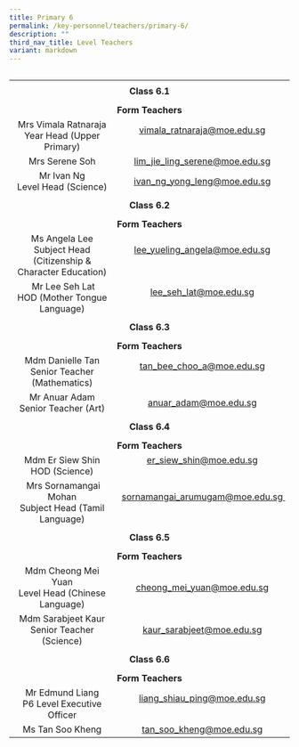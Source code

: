 ```yaml
---
title: Primary 6
permalink: /key-personnel/teachers/primary-6/
description: ""
third_nav_title: Level Teachers
variant: markdown
---
```

<table style="float: right;" border="0" width="100%" cellspacing="0">
<tbody>
<tr>
<td style="text-align: center;" colspan="2" height="41"><strong>Class 6.1</strong></td>
</tr>
<tr style="text-align: center;">
<td colspan="2" style="text-align: center;" height="25"><strong>Form Teachers</strong></td>
</tr>
<tr style="text-align: center;">
<td width="50%">Mrs&nbsp;Vimala Ratnaraja<br> Year Head (Upper Primary)</td>
<td width="50%"><a href="mailto:vimala_ratnaraja@moe.edu.sg" target="">vimala_ratnaraja@moe.edu.sg</a><br><br></td>
</tr>
<tr style="text-align: center;">
<td>
<div>Mrs&nbsp;Serene Soh</div>
</td>
<td><a href="mailto:lim_jie_ling_serene@moe.edu.sg" target="">lim_jie_ling_serene@moe.edu.sg</a></td>
</tr>
<tr style="text-align: center;">
<td>
<div>Mr Ivan Ng <br> Level Head (Science)</div>
</td>
<td><a href="mailto:ivan_ng_yong_leng@moe.edu.sg" target="">ivan_ng_yong_leng@moe.edu.sg</a></td>
</tr>
<tr style="text-align: center;">
<td colspan="2" style="text-align: center;" height="41"><strong>Class 6.2</strong></td>
</tr>
<tr style="text-align: center;">
<td colspan="2" style="text-align: center;" height="25"><strong>Form Teachers</strong></td>
</tr>
<tr style="text-align: center;">
<td width="50%">Ms Angela Lee<br>Subject Head (Citizenship &amp; Character Education)</td>
<td><a href="mailto:lee_yueling_angela@moe.edu.sg" target="">lee_yueling_angela@moe.edu.sg</a><br><br></td>
</tr>
<tr style="text-align: center;">
<td>&nbsp;Mr Lee Seh Lat<br>HOD (Mother Tongue Language)</td>
<td><a href="mailto:lee_seh_lat@moe.edu.sg" target="">lee_seh_lat@moe.edu.sg</a><br><br></td>
</tr>
<tr style="text-align: center;">
<td colspan="2" style="text-align: center;" height="41"><strong>Class 6.3</strong></td>
</tr>
<tr style="text-align: center;">
<td colspan="2" style="text-align: center;" height="25"><strong>Form Teachers</strong></td>
</tr>
<tr style="text-align: center;">
<td>Mdm Danielle Tan<br>Senior Teacher (Mathematics)</td>
<td><a href="mailto:tan_bee_choo_a@moe.edu.sg" target="">tan_bee_choo_a@moe.edu.sg</a><br><br></td>
</tr>
<tr style="text-align: center;">
<td>
<div>Mr Anuar Adam</div>
<div>
<div>Senior Teacher (Art)</div>
</div>
</td>
<td><a href="mailto:anuar_adam@moe.edu.sg" target="">anuar_adam@moe.edu.sg</a></td>
</tr>
<tr style="text-align: center;">
<td colspan="2" style="text-align: center;" height="41"><strong>Class 6.4</strong></td>
</tr>
<tr style="text-align: center;">
<td colspan="2" style="text-align: center;" height="25"><strong>Form Teachers</strong></td>
</tr>
<tr style="text-align: center;">
<td width="50%">Mdm Er Siew Shin<br>HOD (Science)</td>
<td width="50%"><a href="mailto:er_siew_shin@moe.edu.sg" target="">er_siew_shin@moe.edu.sg</a><br><br></td>
</tr>
<tr style="text-align: center;">
<td>&nbsp;Mrs Sornamangai Mohan<br>Subject Head (Tamil Language)</td>
<td>&nbsp;<a href="mailto:sornamangai_arumugam@moe.edu.sg" target="">sornamangai_arumugam@moe.edu.sg&nbsp;</a><br><br></td>
</tr>
<tr style="text-align: center;">
<td colspan="2" style="text-align: center;" height="41"><strong>Class 6.5</strong></td>
</tr>
<tr style="text-align: center;">
<td colspan="2" style="text-align: center;" height="25"><strong>Form Teachers</strong></td>
</tr>
<tr style="text-align: center;">
<td>Mdm Cheong Mei Yuan <br>Level Head (Chinese Language)</td>
<td><a href="mailto:cheong_mei_yuan@moe.edu.sg" target="">cheong_mei_yuan@moe.edu.sg</a></td>
</tr>
<tr style="text-align: center;">
<td>Mdm Sarabjeet Kaur<br>Senior Teacher (Science)</td>
<td><a href="mailto:kaur_sarabjeet@moe.edu.sg" target="">kaur_sarabjeet@moe.edu.sg</a></td>
</tr>

<tr style="text-align: center;">
<td colspan="2" style="text-align: center;" height="41"><strong>Class 6.6</strong></td>
</tr>
<tr style="text-align: center;">
<td colspan="2" style="text-align: center;" height="25"><strong>Form Teachers</strong></td>
</tr>
<tr style="text-align: center;">
<td>Mr Edmund Liang<br>P6 Level Executive Officer</td>
	<td><a href="mailto:liang_shiau_ping@moe.edu.sg" target="">liang_shiau_ping@moe.edu.sg</a><br><br></td>
</tr>
<tr style="text-align: center;">
<td>Ms Tan Soo Kheng</td>
<td><a href="mailto:tan_soo_kheng@moe.edu.sg" target="">tan_soo_kheng@moe.edu.sg</a></td>
</tr>
</tbody>
</table>
